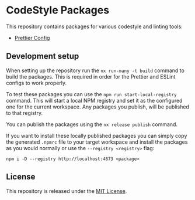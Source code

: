 # CodeStyle Packages

This repository contains packages for various codestyle and linting tools:

- [Prettier Config](packages/prettier-config/README.md)

## Development setup

When setting up the repository run the `nx run-many -t build` command to build the packages. This is required in order for the Prettier and ESLint configs to work properly.

To test these packages you can use the `npm run start-local-registry` command. This will start a local NPM registry and set it as the configured one for the current workspace. Any packages you publish, will be published to that registry.

You can publish the packages using the `nx release publish` command.

If you want to install these locally published packages you can simply copy the generated `.npmrc` file to your target workspace and install the packages as you would normally or use the `--registry <registry>` flag:

`npm i -D --registry http://localhost:4873 <package>`

## License

This repository is released under the [MIT License](LICENSE).
